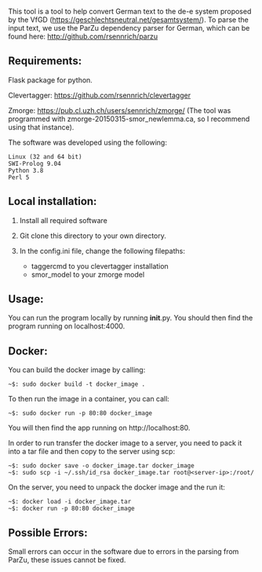 
This tool is a tool to help convert German text to the de-e system proposed by the VfGD (https://geschlechtsneutral.net/gesamtsystem/).
To parse the input text, we use the ParZu dependency parser for German, which can be found here:  http://github.com/rsennrich/parzu

Requirements:
-------------
Flask package for python.

Clevertagger: https://github.com/rsennrich/clevertagger

Zmorge: https://pub.cl.uzh.ch/users/sennrich/zmorge/ (The tool was programmed with zmorge-20150315-smor_newlemma.ca, so I recommend using that instance).

The software was developed using the following:

    Linux (32 and 64 bit)
    SWI-Prolog 9.04 
    Python 3.8
    Perl 5

Local installation:
-------------------

1. Install all required software

2. Git clone this directory to your own directory.

3. In the config.ini file, change the following filepaths:
    - taggercmd to you clevertagger installation
    - smor_model to your zmorge model

Usage:
------

You can run the program locally by running __init__.py. You should then find the program running on localhost:4000.

Docker:
------

You can build the docker image by calling:
```console
~$: sudo docker build -t docker_image .
```

To then run the image in a container, you can call:
```console
~$: sudo docker run -p 80:80 docker_image
```
You will then find the app running on http://localhost:80.

In order to run transfer the docker image to a server, you need to pack it into a tar file and then copy to the server using scp:
```console
~$: sudo docker save -o docker_image.tar docker_image
~$: sudo scp -i ~/.ssh/id_rsa docker_image.tar root@<server-ip>:/root/ 
```
On the server, you need to unpack the docker image and the run it:
```console
~$: docker load -i docker_image.tar
~$: docker run -p 80:80 docker_image
```


Possible Errors:
---------------
Small errors can occur in the software due to errors in the parsing from ParZu, these issues cannot be fixed.


